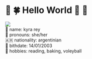 
<!--
**kyrarey/kyrarey** is a ✨ _special_ ✨ repository because its `README.md` (this file) appears on your GitHub profile.

### Hi there 👋

Here are some ideas to get you started:

- 🔭 I’m currently working on ...
- 🌱 I’m currently learning ...
- 👯 I’m looking to collaborate on ...
- 🤔 I’m looking for help with ...
- 💬 Ask me about ...
- 📫 How to reach me: ...
- 😄 Pronouns: ...
- ⚡ Fun fact: ...
-->

# 🌱 :four_leaf_clover: Hello World 🦜 🍐
![](https://c.tenor.com/4qaiBIQUBMsAAAAC/yoshi-run.gif) \
:cherry_blossom: name: kyra rey \
:bouquet: pronouns: she/her \
🇦🇷 nationality: argentinian \
:sunflower: bithdate: 14/01/2003 \
:ocean: hobbies: reading, baking, voleyball
